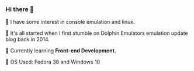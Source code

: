 ### Hi there 👋

🔭 I have some interest in console emulation and linux.

👀 It's all started when I first stumble on Dolphin Emulators emulation update blog back in 2014.

🌱 Currently learning **Front-end Development**.

🐧 OS Used: Fedora 38 and Windows 10

<!--
**christ31/christ31** is a ✨ _special_ ✨ repository because its `README.md` (this file) appears on your GitHub profile.

Here are some ideas to get you started:

- 🔭 I’m currently working on ...
- 🌱 I’m currently learning ...
- 👯 I’m looking to collaborate on ...
- 🤔 I’m looking for help with ...
- 💬 Ask me about ...
- 📫 How to reach me: ...
- 😄 Pronouns: ...
- ⚡ Fun fact: ...
-->
